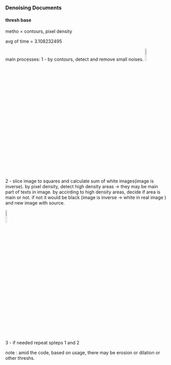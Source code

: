 ### Denoising Documents
#### thresh base
metho = contours, pixel density

avg of time = 3.108232495

main processes:
1 - by contours, detect and remove small noises.
<img src="https://github.com/ZeinabTaghavi/resolution_enhancement/blob/master/Final_Solution/hierarchy_results/image1.bmp-1-denoise_by_contours.jpg?raw=true" width="10%" height="10%">

2 - slice image to squares and calculate sum of white images(image is inverse).
by pixel density, detect high density areas -> they may be main part of texts in image.
by accirding to high density areas, decide if area is main or not. if not it would be black (image is inverse -> white in real image )
and new image with source.

<img src="https://github.com/ZeinabTaghavi/resolution_enhancement/blob/master/Final_Solution/hierarchy_results/image1.bmp-1-denoise_by_contours.jpg?raw=true" width="10%" height="10%">


3 - if needed repeat spteps 1 and 2

note : amid the code, based on usage, there may be erosion or dilation or other threshs.
